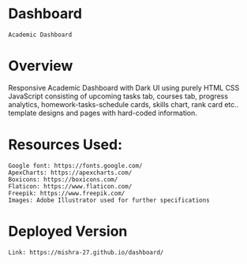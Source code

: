 # Dashboard

    Academic Dashboard

# Overview

   Responsive Academic Dashboard with Dark UI using purely HTML CSS JavaScript consisting of upcoming tasks tab, courses tab, progress analytics, homework-tasks-schedule cards, skills chart, rank card etc.. template designs and pages with hard-coded information.

# Resources Used:

    Google font: https://fonts.google.com/
    ApexCharts: https://apexcharts.com/
    Boxicons: https://boxicons.com/
    Flaticon: https://www.flaticon.com/
    Freepik: https://www.freepik.com/
    Images: Adobe Illustrator used for further specifications

# Deployed Version

    Link: https://mishra-27.github.io/dashboard/
